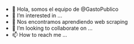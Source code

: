 - 👋 Hola, somos el equipo de @GastoPublico
- 👀 I’m interested in ...
- 🌱 Nos encontramos aprendiendo web scraping 
- 💞️ I’m looking to collaborate on ...
- 📫 How to reach me ...

<!---
GastoPublico/GastoPublico is a ✨ special ✨ repository because its `README.md` (this file) appears on your GitHub profile.
You can click the Preview link to take a look at your changes.
--->
